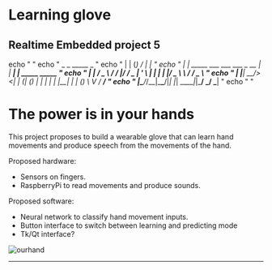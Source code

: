 # Learning glove
## Realtime Embedded project 5

echo "                                                               "
echo "  _               _                    _____ _                 "
echo " | |             (_)                  / ____| |                "
echo " | |     _____  ___  ___ ___  _ __   | |  __| | _____   _____  "
echo " | |    / _ \ \/ / |/ __/ _ \| '_ \  | | |_ | |/ _ \ \ / / _ \ "
echo " | |___|  __/>  <| | (_| (_) | | | | | |__| | | (_) \ V /  __/ "
echo " |______\___/_/\_\_|\___\___/|_| |_|  \_____|_|\___/ \_/ \___| "
echo "                                                               "
                                                                                                         
# The power is in your hands

This project proposes to build a wearable glove that can learn hand movements and produce speech from the movements of the hand.

Proposed hardware:
* Sensors on fingers.
* RaspberryPi to read movements and produce sounds.

Proposed software:
* Neural network to classify hand movement inputs.
* Button interface to switch between learning and predicting mode
* Tk/Qt interface?

![ourhand](https://github.com/mcbottcher/ENG5220/blob/master/images/)
***
